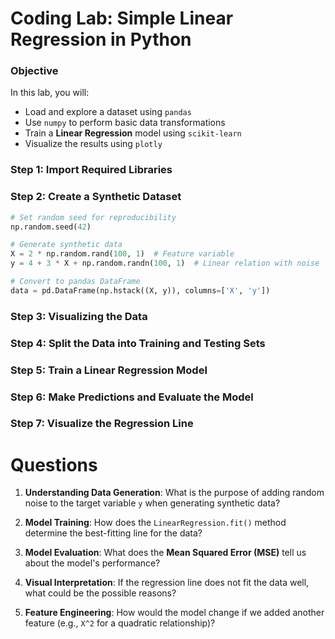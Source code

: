 # **Coding Lab: Simple Linear Regression in Python**

### **Objective**
In this lab, you will:
- Load and explore a dataset using `pandas`
- Use `numpy` to perform basic data transformations
- Train a **Linear Regression** model using `scikit-learn`
- Visualize the results using `plotly`

### **Step 1: Import Required Libraries**


### **Step 2: Create a Synthetic Dataset**
```python
# Set random seed for reproducibility
np.random.seed(42)

# Generate synthetic data
X = 2 * np.random.rand(100, 1)  # Feature variable
y = 4 + 3 * X + np.random.randn(100, 1)  # Linear relation with noise

# Convert to pandas DataFrame
data = pd.DataFrame(np.hstack((X, y)), columns=['X', 'y'])
```

### **Step 3: Visualizing the Data**

### **Step 4: Split the Data into Training and Testing Sets**

### **Step 5: Train a Linear Regression Model**

### **Step 6: Make Predictions and Evaluate the Model**

### **Step 7: Visualize the Regression Line**

# **Questions**
1. **Understanding Data Generation**: What is the purpose of adding random noise to the target variable `y` when generating synthetic data?
   
2. **Model Training**: How does the `LinearRegression.fit()` method determine the best-fitting line for the data?

3. **Model Evaluation**: What does the **Mean Squared Error (MSE)** tell us about the model's performance?

4. **Visual Interpretation**: If the regression line does not fit the data well, what could be the possible reasons?

5. **Feature Engineering**: How would the model change if we added another feature (e.g., `X^2` for a quadratic relationship)?